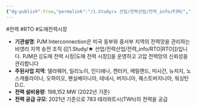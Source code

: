 ```yaml
---
{"dg-publish":true,"permalink":"/1.Study/★ 산업/전력산업/전력_info/PJM/","created":"2024-09-03T16:46:49.341+09:00","updated":"2025-06-03T20:07:21.882+09:00"}
---
```


#전력 #RTO #도매전력시장 

- **기관설명**: PJM Interconnection은 미국 동부와 중서부 지역의 전력망을 관리하는 비영리 지역 송전 조직 ([[1.Study/★ 산업/전력산업/전력_info/RTO\|RTO]])입니다. PJM은 [[도매 전력 시장\|도매 전력 시장]]을 운영하고 고압 전력망의 신뢰성을 관리합니다
- **주된사업 지역**: 델라웨어, 일리노이, 인디애나, 켄터키, 메릴랜드, 미시간, 뉴저지, 노스캐롤라이나, 오하이오, 펜실베이니아, 테네시, 버지니아, 웨스트버지니아, 워싱턴 D.C.
- **전력 설비용량**: 198,152 MW (2022년 기준)
- **전력 공급 규모**: 2021년 기준으로 783 테라와트시(TWh)의 전력을 공급